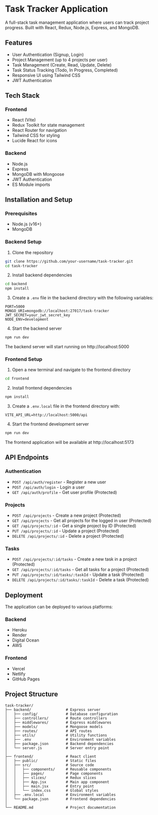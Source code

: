 # Task Tracker Application

A full-stack task management application where users can track project progress. Built with React, Redux, Node.js, Express, and MongoDB.

## Features

- User Authentication (Signup, Login)
- Project Management (up to 4 projects per user)
- Task Management (Create, Read, Update, Delete)
- Task Status Tracking (Todo, In Progress, Completed)
- Responsive UI using Tailwind CSS
- JWT Authentication

## Tech Stack

### Frontend
- React (Vite)
- Redux Toolkit for state management
- React Router for navigation
- Tailwind CSS for styling
- Lucide React for icons

### Backend
- Node.js
- Express
- MongoDB with Mongoose
- JWT Authentication
- ES Module imports

## Installation and Setup

### Prerequisites
- Node.js (v16+)
- MongoDB

### Backend Setup

1. Clone the repository
```bash
git clone https://github.com/your-username/task-tracker.git
cd task-tracker
```

2. Install backend dependencies
```bash
cd backend
npm install
```

3. Create a `.env` file in the backend directory with the following variables:
```
PORT=5000
MONGO_URI=mongodb://localhost:27017/task-tracker
JWT_SECRET=your_jwt_secret_key
NODE_ENV=development
```

4. Start the backend server
```bash
npm run dev
```

The backend server will start running on http://localhost:5000

### Frontend Setup

1. Open a new terminal and navigate to the frontend directory
```bash
cd frontend
```

2. Install frontend dependencies
```bash
npm install
```

3. Create a `.env.local` file in the frontend directory with:
```
VITE_API_URL=http://localhost:5000/api
```

4. Start the frontend development server
```bash
npm run dev
```

The frontend application will be available at http://localhost:5173

## API Endpoints

### Authentication
- `POST /api/auth/register` - Register a new user
- `POST /api/auth/login` - Login a user
- `GET /api/auth/profile` - Get user profile (Protected)

### Projects
- `POST /api/projects` - Create a new project (Protected)
- `GET /api/projects` - Get all projects for the logged in user (Protected)
- `GET /api/projects/:id` - Get a single project by ID (Protected)
- `PUT /api/projects/:id` - Update a project (Protected)
- `DELETE /api/projects/:id` - Delete a project (Protected)

### Tasks
- `POST /api/projects/:id/tasks` - Create a new task in a project (Protected)
- `GET /api/projects/:id/tasks` - Get all tasks for a project (Protected)
- `PUT /api/projects/:id/tasks/:taskId` - Update a task (Protected)
- `DELETE /api/projects/:id/tasks/:taskId` - Delete a task (Protected)

## Deployment

The application can be deployed to various platforms:

### Backend
- Heroku
- Render
- Digital Ocean
- AWS

### Frontend
- Vercel
- Netlify
- GitHub Pages

## Project Structure

```
task-tracker/
├── backend/                # Express server
│   ├── config/             # Database configuration
│   ├── controllers/        # Route controllers
│   ├── middlewares/        # Express middlewares
│   ├── models/             # Mongoose models
│   ├── routes/             # API routes
│   ├── utils/              # Utility functions
│   ├── .env                # Environment variables
│   ├── package.json        # Backend dependencies
│   └── server.js           # Server entry point
│
├── frontend/               # React client
│   ├── public/             # Static files
│   ├── src/                # Source code
│   │   ├── components/     # Reusable components
│   │   ├── pages/          # Page components
│   │   ├── slices/         # Redux slices
│   │   ├── App.jsx         # Main app component
│   │   ├── main.jsx        # Entry point
│   │   └── index.css       # Global styles
│   ├── .env.local          # Environment variables
│   └── package.json        # Frontend dependencies
│
└── README.md               # Project documentation
```

 
